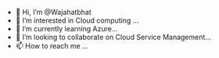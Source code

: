 - 👋 Hi, I’m @Wajahatbhat
- 👀 I’m interested in Cloud computing ...
- 🌱 I’m currently learning Azure...
- 💞️ I’m looking to collaborate on Cloud Service Management...
- 📫 How to reach me ...

<!---
Wajahatbhat/Wajahatbhat is a ✨ special ✨ repository because its `README.md` (this file) appears on your GitHub profile.
You can click the Preview link to take a look at your changes.
--->
